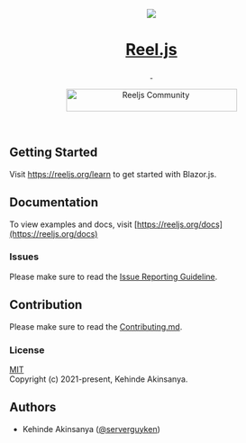 <p align="center">
  <a href="https://reeljs.org">
    <img src="https://reeljs-cdn.netlify.app/imgs/icon/Reel_icon-small.png" width="auto" height="auto">
    <h1 align="center">Reel.js</h1>
  </a>
</p>

<p align="center">
  <a aria-label="NPM version" href="https://www.npmjs.com/package/reeljs">
    <img alt="" src="https://img.shields.io/npm/v/reeljs?color=0&style=for-the-badge">
  </a>
  <a aria-label="License" href="https://github.com/reeljs/reel/blob/main/LICENSE.md">
    <img alt="" src="https://img.shields.io/github/license/reeljs/reel?style=for-the-badge">
  </a>

  <br>

  <br>

  <a aria-label="Join the community on GitHub" href="https://github.com/reeljs/reel/discussions">
    <img alt="Reeljs Community" width="303" height="40" src="https://reeljs-cdn.netlify.app/imgs/Reel_community.png">
  </a>
</p>

<br>

## Getting Started

Visit <a aria-label="reel.js learn" href="https://reeljs.org/learn">https://reeljs.org/learn</a> to get started with Blazor.js.

## Documentation

To view examples and docs, visit  [https://reeljs.org/docs](https://reeljs.org/docs)

### Issues

Please make sure to read the [Issue Reporting Guideline](/CONTRIBUTION.md#issue-reporting-guideline).

## Contribution

Please make sure to read the [Contributing.md](/CONTRIBUTION.md).

### License

[MIT](/LICENSE.md)
<br>
Copyright (c) 2021-present, Kehinde Akinsanya.

## Authors

- Kehinde Akinsanya ([@serverguyken](https://github.com/serverguyken))